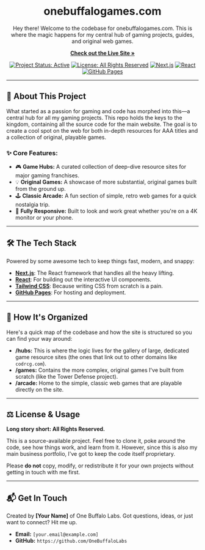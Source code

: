 <div align="center">
<!--   <img src="[YOUR-LOGO-URL-HERE]" alt="One Buffalo Games Logo" width="200"/> -->
  <h1>onebuffalogames.com</h1>
  <p>
    Hey there! Welcome to the codebase for onebuffalogames.com. This is where the magic happens for my central hub of gaming projects, guides, and original web games.
  </p>
  <p>
    <a href="https://onebuffalogames.com"><strong>Check out the Live Site »</strong></a>
  </p>
</div>

<div align="center">

[![Project Status: Active](https://img.shields.io/badge/status-active-success.svg)](https://github.com/OneBuffaloLabs/onebuffalogames.com)
[![License: All Rights Reserved](https://img.shields.io/badge/license-All%20Rights%20Reserved-red.svg)](./LICENSE.md)
[![Next.js](https://img.shields.io/badge/Next.js-000000?style=for-the-badge&logo=nextdotjs&logoColor=white)](https://nextjs.org/)
[![React](https://img.shields.io/badge/React-20232A?style=for-the-badge&logo=react&logoColor=61DAFB)](https://reactjs.org/)
[![GitHub Pages](https://img.shields.io/badge/GitHub%20Pages-222222?style=for-the-badge&logo=github&logoColor=white)](https://pages.github.com/)

</div>

---

## 🚀 About This Project

What started as a passion for gaming and code has morphed into this—a central hub for all my gaming projects. This repo holds the keys to the kingdom, containing all the source code for the main website. The goal is to create a cool spot on the web for both in-depth resources for AAA titles and a collection of original, playable games.

### ✨ Core Features:

* 🎮 **Game Hubs:** A curated collection of deep-dive resource sites for major gaming franchises.
* 💡 **Original Games:** A showcase of more substantial, original games built from the ground up.
* 🕹️ **Classic Arcade:** A fun section of simple, retro web games for a quick nostalgia trip.
* 📱 **Fully Responsive:** Built to look and work great whether you're on a 4K monitor or your phone.

---

## 🛠️ The Tech Stack

Powered by some awesome tech to keep things fast, modern, and snappy:

* **[Next.js](https://nextjs.org/)**: The React framework that handles all the heavy lifting.
* **[React](https://reactjs.org/)**: For building out the interactive UI components.
* **[Tailwind CSS](https://tailwindcss.com/)**: Because writing CSS from scratch is a pain.
* **[GitHub Pages](https://pages.github.com/)**: For hosting and deployment.

---

## 📂 How It's Organized

Here's a quick map of the codebase and how the site is structured so you can find your way around:

* **/hubs:** This is where the logic lives for the gallery of large, dedicated game resource sites (the ones that link out to other domains like `codrcg.com`).
* **/games:** Contains the more complex, original games I've built from scratch (like the Tower Defense project).
* **/arcade:** Home to the simple, classic web games that are playable directly on the site.

---

## ⚖️ License & Usage

**Long story short: All Rights Reserved.**

This is a source-available project. Feel free to clone it, poke around the code, see how things work, and learn from it. However, since this is also my main business portfolio, I've got to keep the code itself proprietary.

Please **do not** copy, modify, or redistribute it for your own projects without getting in touch with me first.

---

## 📬 Get In Touch

Created by **[Your Name]** of One Buffalo Labs. Got questions, ideas, or just want to connect? Hit me up.

* **Email:** `[your.email@example.com]`
* **GitHub:** `https://github.com/OneBuffaloLabs`
